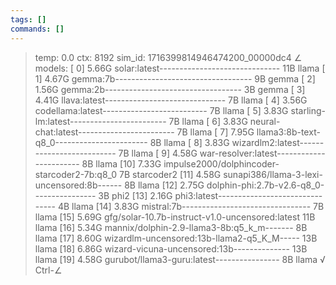 ```yaml
---
tags: []
commands: []
---
```

> temp: 0.0 ctx: 8192 sim_id: 1716399814946474200_00000dc4
∠ models:
 [ 0] 5.66G solar:latest------------------------------ 11B                 llama
 [ 1] 4.67G gemma:7b---------------------------------- 9B                  gemma
 [ 2] 1.56G gemma:2b---------------------------------- 3B                  gemma
 [ 3] 4.41G llava:latest------------------------------ 7B                  llama
 [ 4] 3.56G codellama:latest-------------------------- 7B                  llama
 [ 5] 3.83G starling-lm:latest------------------------ 7B                  llama
 [ 6] 3.83G neural-chat:latest------------------------ 7B                  llama
 [ 7] 7.95G llama3:8b-text-q8_0----------------------- 8B                  llama
 [ 8] 3.83G wizardlm2:latest-------------------------- 7B                  llama
 [ 9] 4.58G war-resolver:latest----------------------- 8B                  llama
 [10] 7.33G impulse2000/dolphincoder-starcoder2-7b:q8_0 7B             starcoder2
 [11] 4.58G sunapi386/llama-3-lexi-uncensored:8b------ 8B                  llama
 [12] 2.75G dolphin-phi:2.7b-v2.6-q8_0---------------- 3B                   phi2
 [13] 2.16G phi3:latest------------------------------- 4B                  llama
 [14] 3.83G mistral:7b-------------------------------- 7B                  llama
 [15] 5.69G gfg/solar-10.7b-instruct-v1.0-uncensored:latest 11B                 llama
 [16] 5.34G mannix/dolphin-2.9-llama3-8b:q5_k_m------- 8B                  llama
 [17] 8.60G wizardlm-uncensored:13b-llama2-q5_K_M----- 13B                 llama
 [18] 6.86G wizard-vicuna-uncensored:13b-------------- 13B                 llama
 [19] 4.58G gurubot/llama3-guru:latest---------------- 8B                  llama
√ Ctrl-∠
